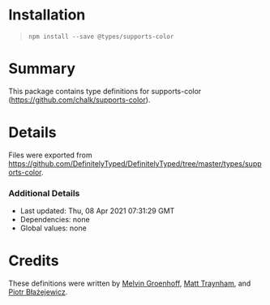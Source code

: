 # Installation
> `npm install --save @types/supports-color`

# Summary
This package contains type definitions for supports-color (https://github.com/chalk/supports-color).

# Details
Files were exported from https://github.com/DefinitelyTyped/DefinitelyTyped/tree/master/types/supports-color.

### Additional Details
 * Last updated: Thu, 08 Apr 2021 07:31:29 GMT
 * Dependencies: none
 * Global values: none

# Credits
These definitions were written by [Melvin Groenhoff](https://github.com/mgroenhoff), [Matt Traynham](https://github.com/mtraynham), and [Piotr Błażejewicz](https://github.com/peterblazejewicz).
